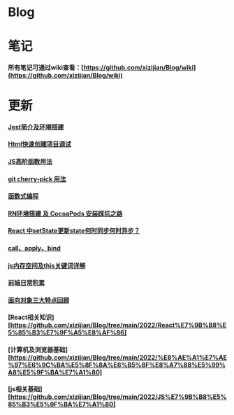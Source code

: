 # Blog
# 笔记
#### 所有笔记可通过wiki查看：[https://github.com/xizijian/Blog/wiki](https://github.com/xizijian/Blog/wiki)
# 更新
#### [Jest简介及环境搭建](https://github.com/xizijian/Blog/wiki/Jest%E5%AD%A6%E4%B9%A0%E4%B9%8B%E8%B7%AF)
#### [Html快速创建项目调试](https://github.com/xizijian/Blog/blob/main/2021/html%E5%BF%AB%E9%80%9F%E5%88%9B%E5%BB%BAdemo%E7%BB%83%E4%B9%A0/html%E5%BF%AB%E9%80%9F%E5%88%9B%E5%BB%BAdemo%E7%BB%83%E4%B9%A0.md)
#### [JS高阶函数用法](https://github.com/xizijian/Blog/blob/main/2021/JS%E9%AB%98%E9%98%B6%E5%87%BD%E6%95%B0%E7%94%A8%E6%B3%95/js%E9%AB%98%E9%98%B6%E5%87%BD%E6%95%B0%E7%94%A8%E6%B3%95.md)
#### [git cherry-pick 用法](https://github.com/xizijian/Blog/wiki/git-cherry-pick-%E6%95%99%E7%A8%8B)
#### [函数式编程](https://github.com/xizijian/Blog/wiki/%E5%87%BD%E6%95%B0%E5%BC%8F%E7%BC%96%E7%A8%8B)
#### [RN环境搭建 及 CocoaPods 安装踩坑之路](https://github.com/xizijian/Blog/wiki/RN%E7%8E%AF%E5%A2%83%E6%90%AD%E5%BB%BA-%E5%8F%8A-CocoaPods-%E5%AE%89%E8%A3%85%E8%B8%A9%E5%9D%91%E4%B9%8B%E8%B7%AF)
#### [React 中setState更新state何时同步何时异步？](https://github.com/xizijian/Blog/blob/main/2022/React%20%E4%B8%ADsetState%E6%9B%B4%E6%96%B0state%E4%BD%95%E6%97%B6%E5%90%8C%E6%AD%A5%E4%BD%95%E6%97%B6%E5%BC%82%E6%AD%A5%EF%BC%9F/React%20%E4%B8%ADsetState%E6%9B%B4%E6%96%B0state%E4%BD%95%E6%97%B6%E5%90%8C%E6%AD%A5%E4%BD%95%E6%97%B6%E5%BC%82%E6%AD%A5%EF%BC%9F.md)
####  [call、apply、bind](https://github.com/xizijian/Blog/blob/main/2022/call%E3%80%81apply%E3%80%81bind/call%E3%80%81apply%E3%80%81bind.md)
#### [js内存空间及this关键词详解](https://github.com/xizijian/Blog/blob/main/2022/js%E5%86%85%E5%AD%98%E7%A9%BA%E9%97%B4%E5%8F%8Athis%E5%85%B3%E9%94%AE%E8%AF%8D%E8%AF%A6%E8%A7%A3/js%E5%86%85%E5%AD%98%E7%A9%BA%E9%97%B4%E5%8F%8Athis%E5%85%B3%E9%94%AE%E8%AF%8D%E8%AF%A6%E8%A7%A3.md)
#### [前端日常积累](https://github.com/xizijian/Blog/blob/main/2022/%E5%89%8D%E7%AB%AF%E6%97%A5%E5%B8%B8%E7%A7%AF%E7%B4%AF/%E5%89%8D%E7%AB%AF%E6%97%A5%E5%B8%B8%E7%A7%AF%E7%B4%AF.md)
#### [面向对象三大特点回顾](https://github.com/xizijian/Blog/blob/main/2022/%E9%9D%A2%E5%90%91%E5%AF%B9%E8%B1%A1%E4%B8%89%E5%A4%A7%E7%89%B9%E7%82%B9%E5%9B%9E%E9%A1%BE.md)

#### [React相关知识][https://github.com/xizijian/Blog/tree/main/2022/React%E7%9B%B8%E5%85%B3%E7%9F%A5%E8%AF%86]

#### [计算机及浏览器基础][https://github.com/xizijian/Blog/tree/main/2022/%E8%AE%A1%E7%AE%97%E6%9C%BA%E5%8F%8A%E6%B5%8F%E8%A7%88%E5%99%A8%E5%9F%BA%E7%A1%80]

#### [js相关基础][https://github.com/xizijian/Blog/tree/main/2022/JS%E7%9B%B8%E5%85%B3%E5%9F%BA%E7%A1%80]

